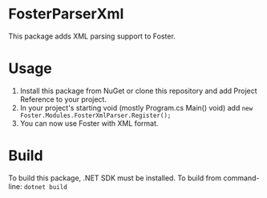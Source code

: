 # FosterParserXml

This package adds XML parsing support to Foster.

# Usage

1. Install this package from NuGet or clone this repository and add Project Reference to your project.
2. In your project's starting void (mostly Program.cs Main() void) add `new Foster.Modules.FosterXmlParser.Register();`
3. You can now use Foster with XML format.

# Build
To build this package, .NET SDK must be installed. To build from command-line: `dotnet build`